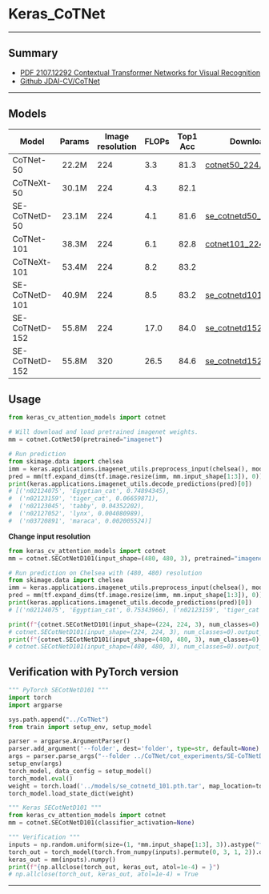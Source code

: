 # Keras_CoTNet
***

## Summary
  - [PDF 2107.12292 Contextual Transformer Networks for Visual Recognition](https://arxiv.org/pdf/2107.12292.pdf)
  - [Github JDAI-CV/CoTNet](https://github.com/JDAI-CV/CoTNet)
***

## Models
  | Model          | Params | Image resolution | FLOPs | Top1 Acc | Download            |
  | -------------- |:------:| ---------------- | ----- |:--------:| ------------------- |
  | CoTNet-50      | 22.2M  | 224              | 3.3   |   81.3   | [cotnet50_224.h5](https://github.com/leondgarse/keras_cv_attention_models/releases/download/cotnet/cotnet50_224.h5) |
  | CoTNeXt-50     | 30.1M  | 224              | 4.3   |   82.1   |  |
  | SE-CoTNetD-50  | 23.1M  | 224              | 4.1   |   81.6   | [se_cotnetd50_224.h5](https://github.com/leondgarse/keras_cv_attention_models/releases/download/cotnet/se_cotnetd50_224.h5) |
  | CoTNet-101     | 38.3M  | 224              | 6.1   |   82.8   | [cotnet101_224.h5](https://github.com/leondgarse/keras_cv_attention_models/releases/download/cotnet/cotnet101_224.h5) |
  | CoTNeXt-101    | 53.4M  | 224              | 8.2   |   83.2   |  |
  | SE-CoTNetD-101 | 40.9M  | 224              | 8.5   |   83.2   | [se_cotnetd101_224.h5](https://github.com/leondgarse/keras_cv_attention_models/releases/download/cotnet/se_cotnetd101_224.h5) |
  | SE-CoTNetD-152 | 55.8M  | 224              | 17.0  |   84.0   | [se_cotnetd152_224.h5](https://github.com/leondgarse/keras_cv_attention_models/releases/download/cotnet/se_cotnetd152_224.h5) |
  | SE-CoTNetD-152 | 55.8M  | 320              | 26.5  |   84.6   | [se_cotnetd152_320.h5](https://github.com/leondgarse/keras_cv_attention_models/releases/download/cotnet/se_cotnetd152_320.h5) |
## Usage
  ```py
  from keras_cv_attention_models import cotnet

  # Will download and load pretrained imagenet weights.
  mm = cotnet.CotNet50(pretrained="imagenet")

  # Run prediction
  from skimage.data import chelsea
  imm = keras.applications.imagenet_utils.preprocess_input(chelsea(), mode='torch') # Chelsea the cat
  pred = mm(tf.expand_dims(tf.image.resize(imm, mm.input_shape[1:3]), 0)).numpy()
  print(keras.applications.imagenet_utils.decode_predictions(pred)[0])
  # [('n02124075', 'Egyptian_cat', 0.74894345),
  #  ('n02123159', 'tiger_cat', 0.06659871),
  #  ('n02123045', 'tabby', 0.04352202),
  #  ('n02127052', 'lynx', 0.004080989),
  #  ('n03720891', 'maraca', 0.002005524)]
  ```
  **Change input resolution**
  ```py
  from keras_cv_attention_models import cotnet
  mm = cotnet.SECotNetD101(input_shape=(480, 480, 3), pretrained="imagenet")

  # Run prediction on Chelsea with (480, 480) resolution
  from skimage.data import chelsea
  imm = keras.applications.imagenet_utils.preprocess_input(chelsea(), mode='torch') # Chelsea the cat
  pred = mm(tf.expand_dims(tf.image.resize(imm, mm.input_shape[1:3]), 0)).numpy()
  print(keras.applications.imagenet_utils.decode_predictions(pred)[0])
  # [('n02124075', 'Egyptian_cat', 0.75343966), ('n02123159', 'tiger_cat', 0.09504254), ...]

  print(f"{cotnet.SECotNetD101(input_shape=(224, 224, 3), num_classes=0).output_shape = }")
  # cotnet.SECotNetD101(input_shape=(224, 224, 3), num_classes=0).output_shape = (None, 7, 7, 2048)
  print(f"{cotnet.SECotNetD101(input_shape=(480, 480, 3), num_classes=0).output_shape = }")
  # cotnet.SECotNetD101(input_shape=(480, 480, 3), num_classes=0).output_shape = (None, 15, 15, 2048)
  ```
## Verification with PyTorch version
  ```py
  """ PyTorch SECotNetD101 """
  import torch
  import argparse

  sys.path.append("../CoTNet")
  from train import setup_env, setup_model

  parser = argparse.ArgumentParser()
  parser.add_argument('--folder', dest='folder', type=str, default=None)
  args = parser.parse_args("--folder ../CoTNet/cot_experiments/SE-CoTNetD-101_350epoch/".split(' '))
  setup_env(args)
  torch_model, data_config = setup_model()
  torch_model.eval()
  weight = torch.load('../models/se_cotnetd_101.pth.tar', map_location=torch.device('cpu'))
  torch_model.load_state_dict(weight)

  """ Keras SECotNetD101 """
  from keras_cv_attention_models import cotnet
  mm = cotnet.SECotNetD101(classifier_activation=None)

  """ Verification """
  inputs = np.random.uniform(size=(1, *mm.input_shape[1:3], 3)).astype("float32")
  torch_out = torch_model(torch.from_numpy(inputs).permute(0, 3, 1, 2)).detach().numpy()
  keras_out = mm(inputs).numpy()
  print(f"{np.allclose(torch_out, keras_out, atol=1e-4) = }")
  # np.allclose(torch_out, keras_out, atol=1e-4) = True
  ```
***
